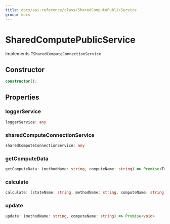 ```yaml
---
title: docs/api-reference/class/SharedComputePublicService
group: docs
---
```


# SharedComputePublicService

Implements `TSharedComputeConnectionService`

## Constructor

```ts
constructor();
```

## Properties

### loggerService

```ts
loggerService: any
```

### sharedComputeConnectionService

```ts
sharedComputeConnectionService: any
```

### getComputeData

```ts
getComputeData: (methodName: string, computeName: string) => Promise<T>
```

### calculate

```ts
calculate: (stateName: string, methodName: string, computeName: string) => Promise<void>
```

### update

```ts
update: (methodName: string, computeName: string) => Promise<void>
```
